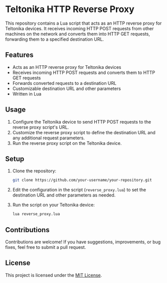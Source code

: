 # Teltonika HTTP Reverse Proxy

This repository contains a Lua script that acts as an HTTP reverse proxy for Teltonika devices. It receives incoming HTTP POST requests from other machines on the network and converts them into HTTP GET requests, forwarding them to a specified destination URL.

## Features

- Acts as an HTTP reverse proxy for Teltonika devices
- Receives incoming HTTP POST requests and converts them to HTTP GET requests
- Forwards converted requests to a destination URL
- Customizable destination URL and other parameters
- Written in Lua

## Usage

1. Configure the Teltonika device to send HTTP POST requests to the reverse proxy script's URL.
2. Customize the reverse proxy script to define the destination URL and any additional request parameters.
3. Run the reverse proxy script on the Teltonika device.

## Setup

1. Clone the repository:
   ```bash
   git clone https://github.com/your-username/your-repository.git
   ```

2. Edit the configuration in the script (`reverse_proxy.lua`) to set the destination URL and other parameters as needed.

3. Run the script on your Teltonika device:
   ```bash
   lua reverse_proxy.lua
   ```

## Contributions

Contributions are welcome! If you have suggestions, improvements, or bug fixes, feel free to submit a pull request.

## License

This project is licensed under the [MIT License](LICENSE).
